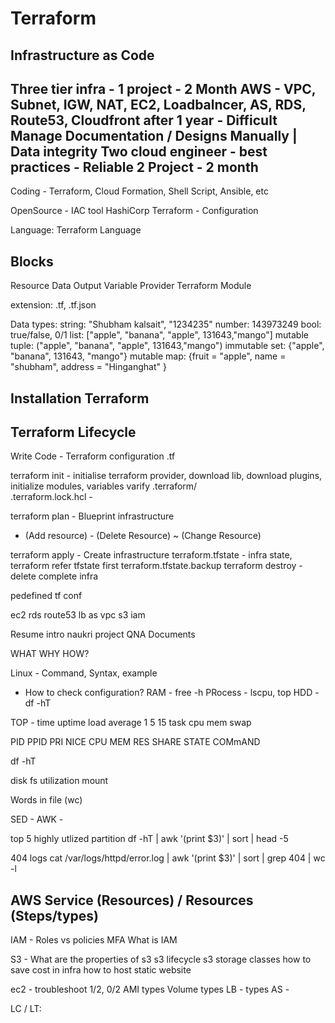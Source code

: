# Terraform


## Infrastructure as Code 

Three tier infra - 1 project - 2 Month
AWS - VPC, Subnet, IGW, NAT, EC2, Loadbalncer, AS, RDS, Route53, Cloudfront
after 1 year - 
Difficult Manage 
Documentation / Designs
Manually | Data integrity
Two cloud engineer - best practices - Reliable
2 Project - 2 month
-------

Coding - Terraform, Cloud Formation, Shell Script, Ansible, etc

OpenSource - IAC tool
HashiCorp
Terraform - Configuration

Language: Terraform Language

Blocks
-----
Resource
Data
Output
Variable
Provider
Terraform
Module

extension: .tf, .tf.json

Data types:
string: "Shubham kalsait", "1234235"
number: 143973249 
bool: true/false, 0/1
list: ["apple", "banana", "apple", 131643,"mango"] mutable
tuple: ("apple", "banana", "apple", 131643,"mango") immutable
set: {"apple", "banana", 131643, "mango"} mutable
map: {fruit = "apple", name = "shubham", address = "Hinganghat" }


## Installation Terraform


## Terraform Lifecycle

Write Code - Terraform configuration .tf

terraform init - initialise terraform provider, download lib, download plugins, initialize modules, variables varify
.terraform/  
.terraform.lock.hcl - 

terraform plan - Blueprint infrastructure
+ (Add resource) - (Delete Resource) ~ (Change Resource) 

terraform apply - Create infrastructure
terraform.tfstate - infra state, terraform refer tfstate first 
terraform.tfstate.backup
terraform destroy - delete complete infra



pedefined tf conf

ec2
rds
route53
lb
as
vpc
s3
iam


Resume intro naukri
project
QNA
Documents 

WHAT WHY HOW?

Linux - Command, Syntax, example
- How to check configuration?
RAM - free -h 
PRocess - lscpu, top 
HDD - df -hT

TOP - 
time uptime load average 1 5 15
task 
cpu
mem
swap

PID PPID PRI NICE CPU MEM RES SHARE STATE COMmAND

df -hT

disk  fs   utilization mount

Words in file (wc)

SED - 
AWK - 


top 5 highly utlized partition
df -hT | awk '(print $3)' | sort | head -5

404 logs 
cat /var/logs/httpd/error.log | awk '(print $3)' | sort | grep 404 | wc -l


AWS Service (Resources) / Resources (Steps/types)
---

IAM - 
Roles vs policies
MFA
What is IAM

S3 -
What are the properties of s3
s3 lifecycle 
s3 storage classes
how to save cost in infra
how to host static website

ec2 -
troubleshoot 1/2, 0/2
AMI types
Volume types
LB - types
AS - 

LC / LT:












